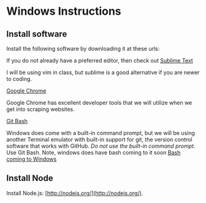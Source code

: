 Windows Instructions
====

## Install software

Install the following software by downloading it at these urls:

If you do not already have a preferred editor, then check out [Sublime Text](http://www.sublimetext.com/)

I will be using vim in class, but sublime is a good alternative if you are newer
to coding.

[Google Chrome](https://www.google.com/intl/en-US/chrome/browser/)

Google Chrome has excellent developer tools that we will utilize when we get
into scraping websites.

[Git Bash](http://msysgit.github.io/)

Windows does come with a built-in command prompt, but we will be using another Terminal emulator with built-in support for git, the version control software that works with GitHub. *Do not use the built-in command prompt*. Use Git Bash. Note, windows does have bash coming to it soon [Bash coming to Windows](http://techcrunch.com/2016/03/30/be-very-afraid-hell-has-frozen-over-bash-is-coming-to-windows-10/)

## Install Node

Install Node.js: [http://nodejs.org/](http://nodejs.org/).
